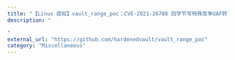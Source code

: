 ```yaml
---
title: "【Linux 提权】vault_range_poc：CVE-2021-26708 四字节写特殊竞争UAF转化为内核任意读写漏洞"
description: "

"
external_url: "https://github.com/hardenedvault/vault_range_poc"
category: "Miscellaneous"
---
```

